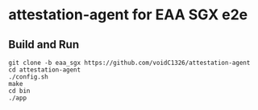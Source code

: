 # attestation-agent for EAA SGX e2e
## Build and Run
```
git clone -b eaa_sgx https://github.com/voidC1326/attestation-agent
cd attestation-agent
./config.sh
make
cd bin
./app
```
